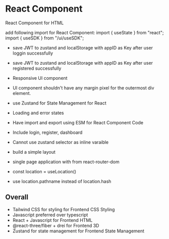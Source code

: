 # React Component

React Component for HTML

add following import for React Component:
import { useState } from "react";
import { useSDK } from "/ui/useSDK";

- save JWT to zustand and localStorage with appID as Key after user loggin successfully
- save JWT to zustand and localStorage with appID as Key after user registered successfully

- Responsive UI component
- UI component shouldn't have any margin pixel for the outermost div element.
- use Zustand for State Management for React
- Loading and error states
- Have import and export using ESM for React Component Code
- Include login, register, dashboard

- Cannot use zustand selector as inline varaible
- build a simple layout
- single page application with <HashRouter> from react-router-dom
- const location = useLocation()  
- use location.pathname instead of location.hash

## Overall 

- Tailwind CSS for styling for Frontend CSS Styling
- Javascript preferred over typescript
- React + Javascript for Frontend HTML
- @react-three/fiber + drei for Frontend 3D
- Zustand for state management for Frontend State Management

